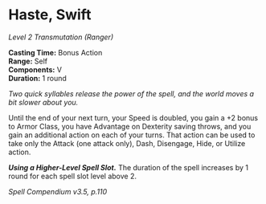 # Haste, Swift
*Level 2 Transmutation (Ranger)*

**Casting Time:** Bonus Action  
**Range:** Self  
**Components:** V  
**Duration:** 1 round

*Two quick syllables release the power of the spell, and the world moves a bit slower about you.*

Until the end of your next turn, your Speed is doubled, you gain a +2 bonus to Armor Class, you have Advantage on Dexterity saving throws, and you gain an additional action on each of your turns. That action can be used to take only the Attack (one attack only), Dash, Disengage, Hide, or Utilize action.

***Using a Higher-Level Spell Slot.*** The duration of the spell increases by 1 round for each spell slot level above 2.


*Spell Compendium v3.5, p.110*